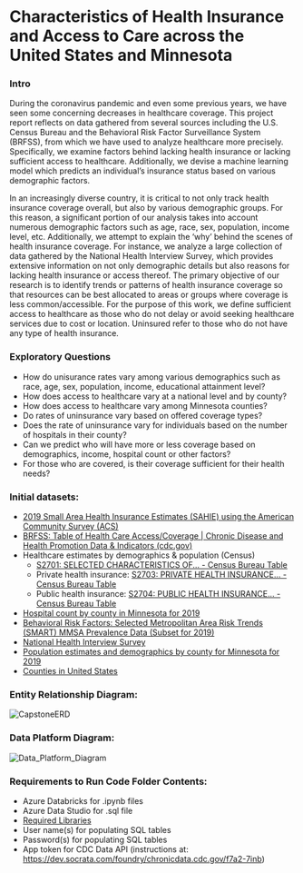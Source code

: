 # Characteristics of Health Insurance and Access to Care across the United States and Minnesota


### Intro
During the coronavirus pandemic and even some previous years, we have seen some concerning decreases in healthcare coverage. This project report reflects on data gathered from several sources including the U.S. Census Bureau and the Behavioral Risk Factor Surveillance System (BRFSS),  from which we have used to analyze healthcare more precisely. Specifically, we examine factors behind lacking health insurance or lacking sufficient access to healthcare. Additionally, we devise a machine learning model which predicts an individual’s insurance status based on various demographic factors. 

In an increasingly diverse country, it is critical to not only track health insurance coverage overall, but also by various demographic groups. For this reason, a significant portion of our analysis takes into account numerous demographic factors such as age, race, sex, population, income level, etc. Additionally, we attempt to explain the ‘why’ behind the scenes of health insurance coverage. For instance, we analyze a large collection of data gathered by the National Health Interview Survey, which provides extensive information on not only demographic details but also reasons for lacking health insurance or access thereof.  The primary objective of our research is to identify trends or patterns of health insurance coverage so that resources can be best allocated to areas or groups where coverage is less common/accessible. For the purpose of this work, we define sufficient access to healthcare as those who do not delay or avoid seeking healthcare services due to cost or location. Uninsured refer to those who do not have any type of health insurance. 



### Exploratory Questions
  * How do unisurance rates vary among various demographics such as race, age, sex, population, income, educational attainment level?
  * How does access to healthcare vary at a national level and by county?
  * How does access to healthcare vary among Minnesota counties?
  * Do rates of uninsurance vary based on offered coverage types? 
  * Does the rate of uninsurance vary for individuals based on the number of hospitals in their county?
  * Can we predict who will have more or less coverage based on demographics, income, hospital count or other factors?
  * For those who are covered, is their coverage sufficient for their health needs?



### Initial datasets:
  * [2019 Small Area Health Insurance Estimates (SAHIE) using the American Community Survey (ACS) ](https://www.census.gov/data/datasets/time-series/demo/sahie/estimates-acs.html)
  * [BRFSS: Table of Health Care Access/Coverage | Chronic Disease and Health Promotion Data & Indicators (cdc.gov)](https://chronicdata.cdc.gov/Behavioral-Risk-Factors/BRFSS-Table-of-Health-Care-Access-Coverage/f7a2-7inb)
  * Healthcare estimates by demographics & population (Census)
      * [S2701: SELECTED CHARACTERISTICS OF... - Census Bureau Table](https://data.census.gov/cedsci/table?q=health%20insurance&g=0400000US27,27%240500000&tid=ACSST1Y2021.S2701&moe=false)
      * Private health insurance: [S2703: PRIVATE HEALTH INSURANCE... - Census Bureau Table](https://data.census.gov/cedsci/table?q=health%20insurance&g=0400000US27,27%240500000&tid=ACSST1Y2021.S2703)
      * Public health insurance: [S2704: PUBLIC HEALTH INSURANCE... - Census Bureau Table](https://data.census.gov/cedsci/table?q=health%20insurance&g=0400000US27,27%240500000&tid=ACSST1Y2021.S2704)
   * [Hospital count by county in Minnesota for 2019](https://data.census.gov/cedsci/table?q=hospital%20cb&g=0400000US27,27%240500000)
   * [Behavioral Risk Factors: Selected Metropolitan Area Risk Trends (SMART) MMSA Prevalence Data (Subset for 2019)](https://chronicdata.cdc.gov/Behavioral-Risk-Factors/Behavioral-Risk-Factors-Selected-Metropolitan-Area/j32a-sa6u/data)
   * [National Health Interview Survey](https://www.cdc.gov/nchs/nhis/index.htm)
   * [Population estimates and demographics by county for Minnesota for 2019](https://data.census.gov/cedsci/table?q=county%20population&g=0400000US27,27%240500000&tid=ACSDP1Y2021.DP05&moe=false)
   * [Counties in United States](https://github.com/grammakov/USA-cities-and-states/blob/master/us_cities_states_counties.csv)


### Entity Relationship Diagram:
![CapstoneERD](https://user-images.githubusercontent.com/110693932/192833067-60242816-bda7-4ec2-93db-b53e26b6bf7e.png)



### Data Platform Diagram:
![Data_Platform_Diagram](https://user-images.githubusercontent.com/110693932/192818805-a0e8ec38-2a1c-4a01-8849-2e7805281b0c.png)


### Requirements to Run Code Folder Contents:
* Azure Databricks for .ipynb files
* Azure Data Studio for .sql file
* [Required Libraries](https://github.com/kylee-lapierre/capstone-healthcare/blob/main/code/Required%20Libraries)
* User name(s) for populating SQL tables
* Password(s) for populating SQL tables
* App token for CDC Data API (instructions at: https://dev.socrata.com/foundry/chronicdata.cdc.gov/f7a2-7inb)
